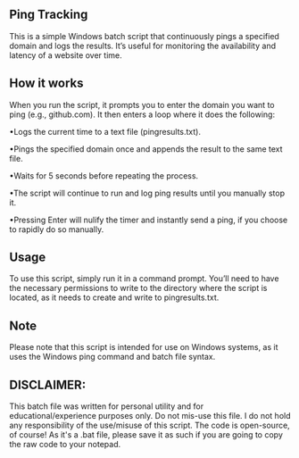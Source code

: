 ## Ping Tracking
This is a simple Windows batch script that continuously pings a specified domain and logs the results. It’s useful for monitoring the availability and latency of a website over time.

## How it works
When you run the script, it prompts you to enter the domain you want to ping (e.g., github.com). It then enters a loop where it does the following:

•Logs the current time to a text file (pingresults.txt).

•Pings the specified domain once and appends the result to the same text file.

•Waits for 5 seconds before repeating the process.

•The script will continue to run and log ping results until you manually stop it.

•Pressing Enter will nulify the timer and instantly send a ping, if you choose to rapidly do so manually.

## Usage
To use this script, simply run it in a command prompt. You’ll need to have the necessary permissions to write to the directory where the script is located, as it needs to create and write to pingresults.txt.

## Note
Please note that this script is intended for use on Windows systems, as it uses the Windows ping command and batch file syntax.


## DISCLAIMER:
This batch file was written for personal utility and for educational/experience purposes only. Do not mis-use this file. 
I do not hold any responsibility of the use/misuse of this script. The code is open-source, of course! As it's a .bat file, please save it as such if you are going to copy the raw code to your notepad.
